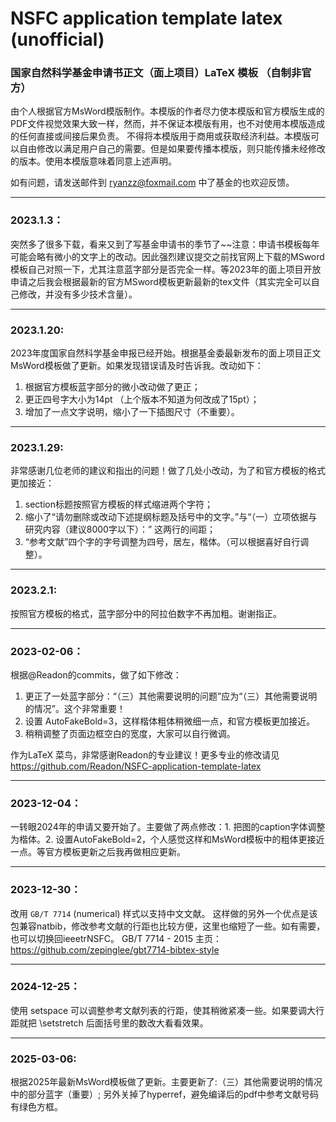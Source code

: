 # NSFC application template latex (unofficial)

### 国家自然科学基金申请书正文（面上项目）LaTeX 模板 （自制非官方）

由个人根据官方MsWord模版制作。本模版的作者尽力使本模版和官方模版生成的PDF文件视觉效果大致一样，然而，并不保证本模版有用，也不对使用本模版造成的任何直接或间接后果负责。 不得将本模版用于商用或获取经济利益。本模版可以自由修改以满足用户自己的需要。但是如果要传播本模版，则只能传播未经修改的版本。使用本模版意味着同意上述声明。

如有问题，请发送邮件到 ryanzz@foxmail.com 中了基金的也欢迎反馈。
***
### 2023.1.3：
突然多了很多下载，看来又到了写基金申请书的季节了~~注意：申请书模板每年可能会略有微小的文字上的改动。因此强烈建议提交之前找官网上下载的MSword模板自己对照一下，尤其注意蓝字部分是否完全一样。等2023年的面上项目开放申请之后我会根据最新的官方MSword模板更新最新的tex文件（其实完全可以自己修改，并没有多少技术含量）。
***
### 2023.1.20: 
2023年度国家自然科学基金申报已经开始。根据基金委最新发布的面上项目正文MsWord模板做了更新。如果发现错误请及时告诉我。改动如下：
1. 根据官方模板蓝字部分的微小改动做了更正；
2. 更正四号字大小为14pt （上个版本不知道为何改成了15pt）；
3. 增加了一点文字说明，缩小了一下插图尺寸（不重要）。
***
### 2023.1.29: 
非常感谢几位老师的建议和指出的问题！做了几处小改动，为了和官方模板的格式更加接近：
1. section标题按照官方模板的样式缩进两个字符；
2. 缩小了“请勿删除或改动下述提纲标题及括号中的文字。”与“（一）立项依据与研究内容（建议8000字以下）：” 这两行的间距；
3. “参考文献”四个字的字号调整为四号，居左，楷体。（可以根据喜好自行调整）。
***
### 2023.2.1:
按照官方模板的格式，蓝字部分中的阿拉伯数字不再加粗。谢谢指正。
***
### 2023-02-06： 
根据@Readon的commits，做了如下修改：
1. 更正了一处蓝字部分：“（三）其他需要说明的问题”应为“（三）其他需要说明的情况”。这个非常重要！
2. 设置 AutoFakeBold=3，这样楷体粗体稍微细一点，和官方模板更加接近。
3. 稍稍调整了页面边框空白的宽度，大家可以自行微调。

作为LaTeX 菜鸟，非常感谢Readon的专业建议！更多专业的修改请见
https://github.com/Readon/NSFC-application-template-latex
***
### 2023-12-04：
一转眼2024年的申请又要开始了。主要做了两点修改：1. 把图的caption字体调整为楷体。2. 设置AutoFakeBold=2，个人感觉这样和MsWord模板中的粗体更接近一点。等官方模板更新之后我再做相应更新。
***
### 2023-12-30：
改用 `GB/T 7714` (numerical) 样式以支持中文文献。 这样做的另外一个优点是该包兼容natbib，修改参考文献的行距也比较方便，这里也缩短了一些。如有需要，也可以切换回ieeetrNSFC。
GB/T 7714 - 2015 主页：https://github.com/zepinglee/gbt7714-bibtex-style
***
### 2024-12-25：
使用 setspace 可以调整参考文献列表的行距，使其稍微紧凑一些。如果要调大行距就把 \setstretch 后面括号里的数改大看看效果。
***
### 2025-03-06:
根据2025年最新MsWord模板做了更新。主要更新了:（三）其他需要说明的情况中的部分蓝字（重要）; 另外关掉了hyperref，避免编译后的pdf中参考文献号码有绿色方框。